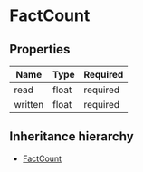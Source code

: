 

# FactCount

## Properties

Name | Type | Required
-------- | -------- | --------
read | float | required
written | float | required




## Inheritance hierarchy


* [FactCount](FactCount.md)
